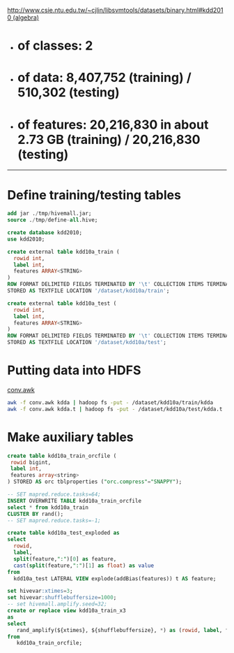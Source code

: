 <!--
  Licensed to the Apache Software Foundation (ASF) under one
  or more contributor license agreements.  See the NOTICE file
  distributed with this work for additional information
  regarding copyright ownership.  The ASF licenses this file
  to you under the Apache License, Version 2.0 (the
  "License"); you may not use this file except in compliance
  with the License.  You may obtain a copy of the License at

    http://www.apache.org/licenses/LICENSE-2.0

  Unless required by applicable law or agreed to in writing,
  software distributed under the License is distributed on an
  "AS IS" BASIS, WITHOUT WARRANTIES OR CONDITIONS OF ANY
  KIND, either express or implied.  See the License for the
  specific language governing permissions and limitations
  under the License.
-->
        
[http://www.csie.ntu.edu.tw/~cjlin/libsvmtools/datasets/binary.html#kdd2010 (algebra)](http://www.csie.ntu.edu.tw/~cjlin/libsvmtools/datasets/binary.html#kdd2010 (algebra))

* # of classes: 2
* # of data: 8,407,752 (training) / 510,302 (testing)
* # of features: 20,216,830 in about 2.73 GB (training) / 20,216,830 (testing) 

---
# Define training/testing tables
```sql
add jar ./tmp/hivemall.jar;
source ./tmp/define-all.hive;

create database kdd2010;
use kdd2010;

create external table kdd10a_train (
  rowid int,
  label int,
  features ARRAY<STRING>
) 
ROW FORMAT DELIMITED FIELDS TERMINATED BY '\t' COLLECTION ITEMS TERMINATED BY "," 
STORED AS TEXTFILE LOCATION '/dataset/kdd10a/train';

create external table kdd10a_test (
  rowid int, 
  label int,
  features ARRAY<STRING>
) 
ROW FORMAT DELIMITED FIELDS TERMINATED BY '\t' COLLECTION ITEMS TERMINATED BY "," 
STORED AS TEXTFILE LOCATION '/dataset/kdd10a/test';
```

# Putting data into HDFS
[conv.awk](https://raw.githubusercontent.com/myui/hivemall/master/scripts/misc/conv.awk)
```sh
awk -f conv.awk kdda | hadoop fs -put - /dataset/kdd10a/train/kdda
awk -f conv.awk kdda.t | hadoop fs -put - /dataset/kdd10a/test/kdda.t
```

# Make auxiliary tables
```sql
create table kdd10a_train_orcfile (
 rowid bigint,
 label int,
 features array<string>
) STORED AS orc tblproperties ("orc.compress"="SNAPPY");

-- SET mapred.reduce.tasks=64;
INSERT OVERWRITE TABLE kdd10a_train_orcfile
select * from kdd10a_train
CLUSTER BY rand();
-- SET mapred.reduce.tasks=-1;

create table kdd10a_test_exploded as
select 
  rowid,
  label,
  split(feature,":")[0] as feature,
  cast(split(feature,":")[1] as float) as value
from 
  kdd10a_test LATERAL VIEW explode(addBias(features)) t AS feature;

set hivevar:xtimes=3;
set hivevar:shufflebuffersize=1000;
-- set hivemall.amplify.seed=32;
create or replace view kdd10a_train_x3
as
select
   rand_amplify(${xtimes}, ${shufflebuffersize}, *) as (rowid, label, features)
from  
   kdd10a_train_orcfile;
```